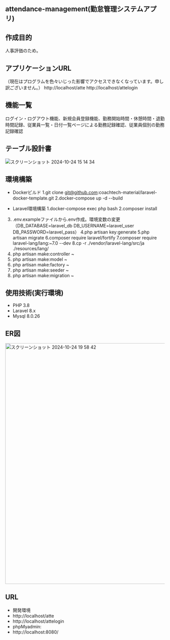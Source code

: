 ## attendance-management(勤怠管理システムアプリ)

## 作成目的
人事評価のため。

## アプリケーションURL
（現在はプログラムを色々いじった影響でアクセスできなくなっています。申し訳ございません。）
http://localhost/atte
http://localhost/attelogin

## 機能一覧
ログイン・ログアウト機能、新規会員登録機能、勤務開始時間・休憩時間・退勤時間記録、従業員一覧・日付一覧ページによる勤務記録確認、従業員個別の勤務記録確認

## テーブル設計書

![スクリーンショット 2024-10-24 15 14 34](https://github.com/user-attachments/assets/20d910e0-50ad-4252-b0fa-fc30f3903d0e)


## 環境構築
- Dockerビルド
1.git clone git@github.com:coachtech-material/laravel-docker-template.git
2.docker-compose up -d --build

- Laravel環境構築
1.docker-compose exec php bash
2.composer install
3. .env.exampleファイルから.env作成。環境変数の変更
（DB_DATABASE=laravel_db
DB_USERNAME=laravel_user
DB_PASSWORD=laravel_pass）
4.php artisan key:generate
5.php artisan migrate
6.composer require laravel/fortify
7.composer require laravel-lang/lang:~7.0 --dev
8.cp -r ./vendor/laravel-lang/src/ja ./resources/lang/
9. php artisan make:controller ~
10. php artisan make:model ~
11. php artisan make:factory ~
12. php artisan make:seeder ~
13. php artisan make:migration ~


## 使用技術(実行環境)
- PHP 3.8
- Laravel 8.x
- Mysql 8.0.26

## ER図
<img width="759" alt="スクリーンショット 2024-10-24 19 58 42" src="https://github.com/user-attachments/assets/931f3320-0b0e-41b8-a2d7-98eb5e4f032c">


## URL
- 開発環境
- http://localhost/atte
- http://localhost/attelogin
- phpMyadmin:
- http://localhost:8080/
